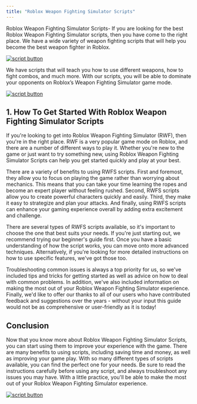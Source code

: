 ```yaml
---
title: "Roblox Weapon Fighting Simulator Scripts"
---
```


Roblox Weapon Fighting Simulator Scripts- If you are looking for the best Roblox Weapon Fighting Simulator scripts, then you have come to the right place. We have a wide variety of weapon fighting scripts that will help you become the best weapon fighter in Roblox.

[![script button](https://github.com/modapks/modapks.github.io/blob/main/button.png?raw=true)](https://modmenu.vip/get-latest-apk)


We have scripts that will teach you how to use different weapons, how to fight combos, and much more. With our scripts, you will be able to dominate your opponents on Roblox’s Weapon Fighting Simulator game mode.

[![script button](https://github.com/modapks/modapks.github.io/blob/main/button.png?raw=true)](https://modmenu.vip/get-latest-apk)

## 1. How To Get Started With Roblox Weapon Fighting Simulator Scripts
If you're looking to get into Roblox Weapon Fighting Simulator (RWF), then you're in the right place. RWF is a very popular game mode on Roblox, and there are a number of different ways to play it. Whether you're new to the game or just want to try something new, using Roblox Weapon Fighting Simulator Scripts can help you get started quickly and play at your best.

There are a variety of benefits to using RWFS scripts. First and foremost, they allow you to focus on playing the game rather than worrying about mechanics. This means that you can take your time learning the ropes and become an expert player without feeling rushed. Second, RWFS scripts allow you to create powerful characters quickly and easily. Third, they make it easy to strategize and plan your attacks. And finally, using RWFS scripts can enhance your gaming experience overall by adding extra excitement and challenge.

There are several types of RWFS scripts available, so it's important to choose the one that best suits your needs. If you're just starting out, we recommend trying our beginner's guide first. Once you have a basic understanding of how the script works, you can move onto more advanced techniques. Alternatively, if you're looking for more detailed instructions on how to use specific features, we've got those too.

Troubleshooting common issues is always a top priority for us, so we've included tips and tricks for getting started as well as advice on how to deal with common problems. In addition, we've also included information on making the most out of your Roblox Weapon Fighting Simulator experience. Finally, we'd like to offer our thanks to all of our users who have contributed feedback and suggestions over the years - without your input this guide would not be as comprehensive or user-friendly as it is today!

## Conclusion

Now that you know more about Roblox Weapon Fighting Simulator Scripts, you can start using them to improve your experience with the game. There are many benefits to using scripts, including saving time and money, as well as improving your game play. With so many different types of scripts available, you can find the perfect one for your needs. Be sure to read the instructions carefully before using any script, and always troubleshoot any issues you may have. With a little practice, you'll be able to make the most out of your Roblox Weapon Fighting Simulator experience.

[![script button](https://github.com/modapks/modapks.github.io/blob/main/button.png?raw=true)](https://modmenu.vip/get-latest-apk)